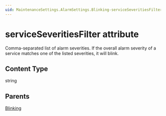```yaml
---
uid: MaintenanceSettings.AlarmSettings.Blinking-serviceSeveritiesFilter
---
```


# serviceSeveritiesFilter attribute

Comma-separated list of alarm severities. If the overall alarm severity of a service matches one of the listed severities, it will blink.

## Content Type

string

## Parents

[Blinking](xref:MaintenanceSettings.AlarmSettings.Blinking)
